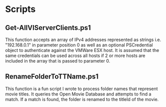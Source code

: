# Scripts

## Get-AllVIServerClients.ps1
This function accepts an array of IPv4 addresses represented as strings i.e. "192.168.0.1" in parameter position 0 as well as an optional PSCredential object to authenticate against the VMWare ESX host.  It is assumed that the same credentials can be used across all hosts if 2 or more hosts are included in the array that is passed to parameter 0.

## RenameFolderToTTName.ps1
This function is a fun script I wrote to process folder names that represent movie titles.  It queries the Open Movie Database and attempts to find a match.  If a match is found, the folder is renamed to the titleId of the movie. 
